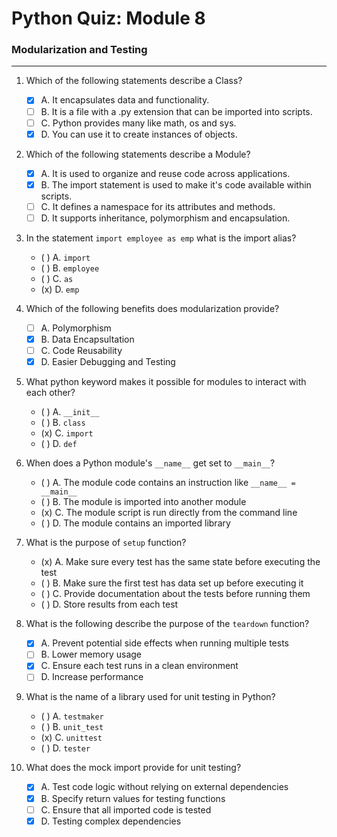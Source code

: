 # Python Quiz: Module 8

### Modularization and Testing
---
1. Which of the following statements describe a Class?
    - [x] A. It encapsulates data and functionality.
    - [ ] B. It is a file with a .py extension that can be imported into scripts.
    - [ ] C. Python provides many like math, os and sys.
    - [x] D. You can use it to create instances of objects. 

2. Which of the following statements describe a Module?
    - [x] A. It is used to organize and reuse code across applications.
    - [x] B. The import statement is used to make it's code available within scripts.
    - [ ] C. It defines a namespace for its attributes and methods.
    - [ ] D. It supports inheritance, polymorphism and encapsulation.

3. In the statement `import employee as emp` what is the import alias?
    - ( ) A. `import`
    - ( ) B. `employee`
    - ( ) C. `as`
    - (x) D. `emp`

4. Which of the following benefits does modularization provide?
    - [ ] A. Polymorphism
    - [x] B. Data Encapsultation
    - [ ] C. Code Reusability
    - [x] D. Easier Debugging and Testing

5. What python keyword makes it possible for modules to interact with each other?  
    - ( ) A. `__init__`
    - ( ) B. `class`
    - (x) C. `import`
    - ( ) D. `def`

6. When does a Python module's `__name__` get set to `__main__`?
    - ( ) A. The module code contains an instruction like `__name__ = __main__`
    - ( ) B. The module is imported into another module
    - (x) C. The module script is run directly from the command line
    - ( ) D. The module contains an imported library

7. What is the purpose of `setup` function?
    - (x) A. Make sure every test has the same state before executing the test
    - ( ) B. Make sure the first test has data set up before executing it
    - ( ) C. Provide documentation about the tests before running them
    - ( ) D. Store results from each test
    
8. What is the following describe the purpose of the `teardown` function?
    - [x] A. Prevent potential side effects when running multiple tests
    - [ ] B. Lower memory usage
    - [x] C. Ensure each test runs in a clean environment
    - [ ] D. Increase performance

9. What is the name of a library used for unit testing in Python?
    - ( ) A. `testmaker`
    - ( ) B. `unit_test`
    - (x) C. `unittest`
    - ( ) D. `tester`

10. What does the mock import provide for unit testing?
    - [x] A. Test code logic without relying on external dependencies   
    - [x] B. Specify return values for testing functions
    - [ ] C. Ensure that all imported code is tested 
    - [x] D. Testing complex dependencies
